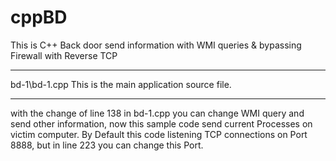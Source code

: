 # cppBD
This is C++ Back door send information with WMI queries &amp; bypassing Firewall with Reverse TCP

-------------------------------------------------------------------------------------------------------------------------------
bd-1\bd-1.cpp
    This is the main application source file.
    
-------------------------------------------------------------------------------------------------------------------------------
with the change of line 138 in bd-1.cpp you can change WMI query and send other information, now this sample code send current Processes on victim computer.
 By Default this code listening TCP connections on Port 8888, but in line 223 you can change this Port.
